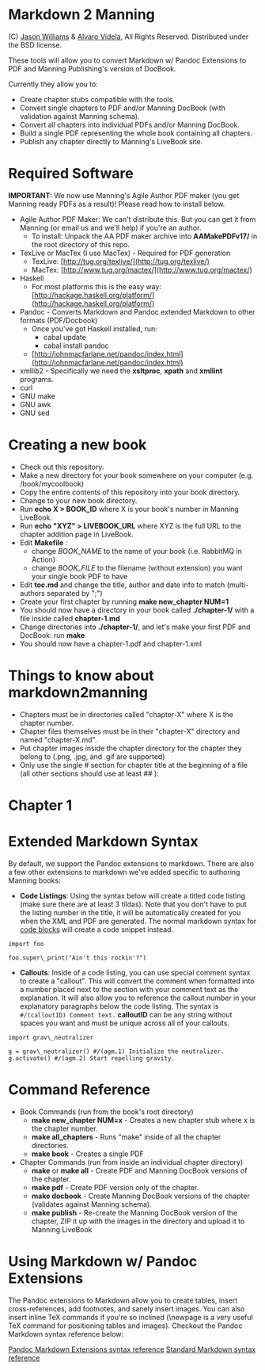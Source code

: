 # Markdown 2 Manning #

(C) [Jason Williams](mailto:jasonjwilliams@gmail.com) & [Alvaro Videla](mailto:videlalvaro@gmail.com), All Rights Reserved. Distributed under the BSD license.

These tools will allow you to convert Markdown w/ Pandoc Extensions to PDF and Manning Publishing's version of DocBook.

Currently they allow you to:

* Create chapter stubs compatible with the tools.
* Convert single chapters to PDF and/or Manning DocBook (with validation against Manning schema).
* Convert all chapters into individual PDFs and/or Manning DocBook.
* Build a single PDF representing the whole book containing all chapters.
* Publish any chapter directly to Manning's LiveBook site.

# Required Software #

__IMPORTANT:__ We now use Manning's Agile Author PDF maker (you get Manning ready PDFs as a result)! Please read how to install below.

* Agile Author PDF Maker: We can't distribute this. But you can get it from Manning (or email us and we'll help) if you're an author.
	* To install: Unpack the AA PDF maker archive into __AAMakePDFv17/__ in the root directory of this repo.
* TexLive or MacTex (I use MacTex) - Required for PDF generation
	* TexLive: [http://tug.org/texlive/](http://tug.org/texlive/)
	* MacTex: [http://www.tug.org/mactex/](http://www.tug.org/mactex/)
* Haskell
	* For most platforms this is the easy way: [http://hackage.haskell.org/platform/](http://hackage.haskell.org/platform/)
* Pandoc - Converts Markdown and Pandoc extended Markdown to other formats (PDF/Docbook)
	* Once you've got Haskell installed, run:
		* cabal update
		* cabal install pandoc
	* [http://johnmacfarlane.net/pandoc/index.html](http://johnmacfarlane.net/pandoc/index.html)	
* xmllib2 - Specifically we need the __xsltproc__, __xpath__ and __xmllint__ programs.
* curl
* GNU make
* GNU awk
* GNU sed

# Creating a new book #

* Check out this repository.
* Make a new directory for your book somewhere on your computer (e.g. /book/mycoolbook)
* Copy the entire contents of this repository into your book directory.
* Change to your new book directory.
* Run __echo X > BOOK\_ID__ where X is your book's number in Manning LiveBook.
* Run __echo "XYZ" > LIVEBOOK\_URL__ where XYZ is the full URL to the chapter addition page in LiveBook.
* Edit __Makefile__ :
	*  change _BOOK\_NAME_ to the name of your book (i.e. RabbitMQ in Action)
	*  change _BOOK\_FILE_ to the filename (without extension) you want your single book PDF to have
* Edit __toc.md__ and change the title, author and date info to match (multi-authors separated by ";")
* Create your first chapter by running __make new\_chapter NUM=1__
* You should now have a directory in your book called __./chapter-1/__ with a file inside called __chapter-1.md__
* Change directories into __./chapter-1/__, and let's make your first PDF and DocBook: run __make__
* You should now have a chapter-1.pdf and chapter-1.xml


# Things to know about markdown2manning #

* Chapters must be in directories called "chapter-X" where X is the chapter number.
* Chapter files themselves must be in their "chapter-X" directory and named "chapter-X.md".
* Put chapter images inside the chapter directory for the chapter they belong to (.png, .jpg, and .gif are supported)
* Only use the single # section for chapter title at the beginning of a file (all other sections should use at least ## ):

 # Chapter 1 #

# Extended Markdown Syntax #

By default, we support the Pandoc extensions to markdown. There are also a few other extensions to markdown we've added specific to authoring Manning books:

* __Code Listings__: Using the syntax below will create a titled code listing (make sure there are at least 3 tildas). Note that you don't have to put the listing number in the title, it will be automatically created for you when the XML and PDF are generated. The normal markdown syntax for [code blocks](http://daringfireball.net/projects/markdown/syntax#precode) will create a code snippet instead.

 ~~~~~~~~~{title="My cool code example"}
 import foo
 
 foo.super\_print("Ain't this rockin'?")
 ~~~~~~~~~

* __Callouts__: Inside of a code listing, you can use special comment syntax to create a "callout". This will convert the comment when formatted into a number placed next to the section with your comment text as the explanation. It will also allow you to reference the callout number in your explanatory paragraphs below the code listing. The syntax is <code>#/(calloutID) Comment text.</code> __calloutID__ can be any string without spaces you want and must be unique across all of your callouts.

 ~~~~~~~~~{title="Anti-Gravity Machine"}
 import grav\_neutralizer
 
 g = grav\_neutralizer() #/(agm.1) Initialize the neutralizer.
 g.activate() #/(agm.2) Start repelling gravity.
 ~~~~~~~~~

# Command Reference #

* Book Commands (run from the book's root directory)
	* __make new\_chapter NUM=x__ - Creates a new chapter stub where x is the chapter number.
	* __make all\_chapters__ - Runs "make" inside of all the chapter directories.
	* __make book__ - Creates a single PDF
* Chapter Commands (run from inside an individual chapter directory)
	* __make__ or __make all__ - Create PDF and Manning DocBook versions of the chapter.
	* __make pdf__ - Create PDF version only of the chapter.
	* __make docbook__ - Create Manning DocBook versions of the chapter (validates against Manning schema).
	* __make publish__ - Re-create the Manning DocBook version of the chapter, ZIP it up with the images in the directory and upload it to Manning LiveBook


# Using Markdown w/ Pandoc Extensions #

The Pandoc extensions to Markdown allow you to create tables, insert cross-references, add footnotes, and sanely insert images. You can also insert inline TeX commands if you're so inclined (\\newpage is a very useful TeX command for positioning tables and images). Checkout the Pandoc Markdown syntax reference below:

[Pandoc Markdown Extensions syntax reference](http://johnmacfarlane.net/pandoc/README.html#pandocs-markdown-vs.standard-markdown)
[Standard Markdown syntax reference](http://daringfireball.net/projects/markdown/syntax)